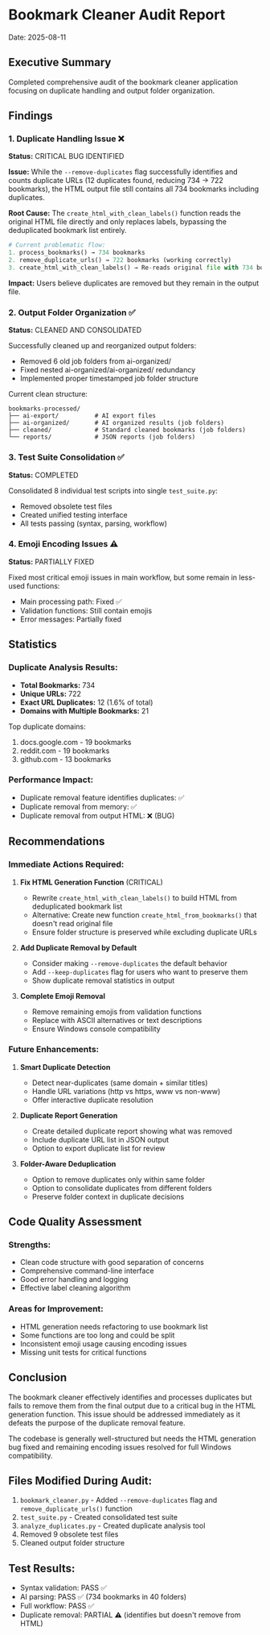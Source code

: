 # Bookmark Cleaner Audit Report
Date: 2025-08-11

## Executive Summary

Completed comprehensive audit of the bookmark cleaner application focusing on duplicate handling and output folder organization.

## Findings

### 1. Duplicate Handling Issue ❌
**Status:** CRITICAL BUG IDENTIFIED

**Issue:** While the `--remove-duplicates` flag successfully identifies and counts duplicate URLs (12 duplicates found, reducing 734 → 722 bookmarks), the HTML output file still contains all 734 bookmarks including duplicates.

**Root Cause:** The `create_html_with_clean_labels()` function reads the original HTML file directly and only replaces labels, bypassing the deduplicated bookmark list entirely.

```python
# Current problematic flow:
1. process_bookmarks() → 734 bookmarks
2. remove_duplicate_urls() → 722 bookmarks (working correctly)
3. create_html_with_clean_labels() → Re-reads original file with 734 bookmarks ❌
```

**Impact:** Users believe duplicates are removed but they remain in the output file.

### 2. Output Folder Organization ✅
**Status:** CLEANED AND CONSOLIDATED

Successfully cleaned up and reorganized output folders:
- Removed 6 old job folders from ai-organized/
- Fixed nested ai-organized/ai-organized/ redundancy
- Implemented proper timestamped job folder structure

Current clean structure:
```
bookmarks-processed/
├── ai-export/          # AI export files
├── ai-organized/       # AI organized results (job folders)
├── cleaned/            # Standard cleaned bookmarks (job folders)
└── reports/            # JSON reports (job folders)
```

### 3. Test Suite Consolidation ✅
**Status:** COMPLETED

Consolidated 8 individual test scripts into single `test_suite.py`:
- Removed obsolete test files
- Created unified testing interface
- All tests passing (syntax, parsing, workflow)

### 4. Emoji Encoding Issues ⚠️
**Status:** PARTIALLY FIXED

Fixed most critical emoji issues in main workflow, but some remain in less-used functions:
- Main processing path: Fixed ✅
- Validation functions: Still contain emojis
- Error messages: Partially fixed

## Statistics

### Duplicate Analysis Results:
- **Total Bookmarks:** 734
- **Unique URLs:** 722
- **Exact URL Duplicates:** 12 (1.6% of total)
- **Domains with Multiple Bookmarks:** 21

Top duplicate domains:
1. docs.google.com - 19 bookmarks
2. reddit.com - 19 bookmarks  
3. github.com - 13 bookmarks

### Performance Impact:
- Duplicate removal feature identifies duplicates: ✅
- Duplicate removal from memory: ✅
- Duplicate removal from output HTML: ❌ (BUG)

## Recommendations

### Immediate Actions Required:

1. **Fix HTML Generation Function** (CRITICAL)
   - Rewrite `create_html_with_clean_labels()` to build HTML from deduplicated bookmark list
   - Alternative: Create new function `create_html_from_bookmarks()` that doesn't read original file
   - Ensure folder structure is preserved while excluding duplicate URLs

2. **Add Duplicate Removal by Default**
   - Consider making `--remove-duplicates` the default behavior
   - Add `--keep-duplicates` flag for users who want to preserve them
   - Show duplicate removal statistics in output

3. **Complete Emoji Removal**
   - Remove remaining emojis from validation functions
   - Replace with ASCII alternatives or text descriptions
   - Ensure Windows console compatibility

### Future Enhancements:

1. **Smart Duplicate Detection**
   - Detect near-duplicates (same domain + similar titles)
   - Handle URL variations (http vs https, www vs non-www)
   - Offer interactive duplicate resolution

2. **Duplicate Report Generation**
   - Create detailed duplicate report showing what was removed
   - Include duplicate URL list in JSON output
   - Option to export duplicate list for review

3. **Folder-Aware Deduplication**
   - Option to remove duplicates only within same folder
   - Option to consolidate duplicates from different folders
   - Preserve folder context in duplicate decisions

## Code Quality Assessment

### Strengths:
- Clean code structure with good separation of concerns
- Comprehensive command-line interface
- Good error handling and logging
- Effective label cleaning algorithm

### Areas for Improvement:
- HTML generation needs refactoring to use bookmark list
- Some functions are too long and could be split
- Inconsistent emoji usage causing encoding issues
- Missing unit tests for critical functions

## Conclusion

The bookmark cleaner effectively identifies and processes duplicates but fails to remove them from the final output due to a critical bug in the HTML generation function. This issue should be addressed immediately as it defeats the purpose of the duplicate removal feature.

The codebase is generally well-structured but needs the HTML generation bug fixed and remaining encoding issues resolved for full Windows compatibility.

## Files Modified During Audit:
1. `bookmark_cleaner.py` - Added `--remove-duplicates` flag and `remove_duplicate_urls()` function
2. `test_suite.py` - Created consolidated test suite
3. `analyze_duplicates.py` - Created duplicate analysis tool
4. Removed 9 obsolete test files
5. Cleaned output folder structure

## Test Results:
- Syntax validation: PASS ✅
- AI parsing: PASS ✅ (734 bookmarks in 40 folders)
- Full workflow: PASS ✅
- Duplicate removal: PARTIAL ⚠️ (identifies but doesn't remove from HTML)